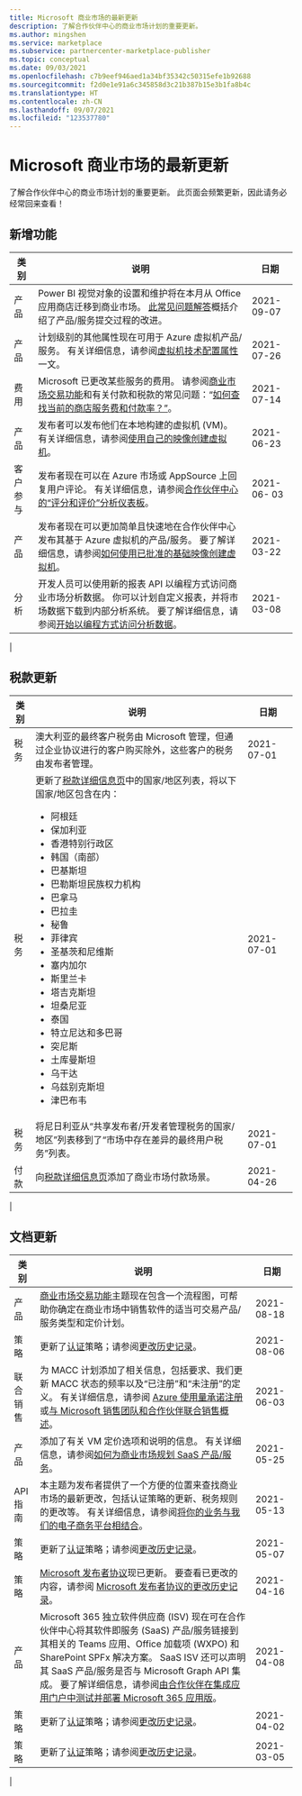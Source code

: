 ```yaml
---
title: Microsoft 商业市场的最新更新
description: 了解合作伙伴中心的商业市场计划的重要更新。
ms.author: mingshen
ms.service: marketplace
ms.subservice: partnercenter-marketplace-publisher
ms.topic: conceptual
ms.date: 09/03/2021
ms.openlocfilehash: c7b9eef946aed1a34bf35342c50315efe1b92688
ms.sourcegitcommit: f2d0e1e91a6c345858d3c21b387b15e3b1fa8b4c
ms.translationtype: HT
ms.contentlocale: zh-CN
ms.lasthandoff: 09/07/2021
ms.locfileid: "123537780"
---
```

# <a name="whats-new-in-the-microsoft-commercial-marketplace"></a>Microsoft 商业市场的最新更新

了解合作伙伴中心的商业市场计划的重要更新。 此页面会频繁更新，因此请务必经常回来查看！

## <a name="new-features"></a>新增功能

| 类别 | 说明 | 日期 |
| --- | --- | --- |
| 产品 | Power BI 视觉对象的设置和维护将在本月从 Office 应用商店迁移到商业市场。 [此常见问题解答](/azure/marketplace/power-bi-visual-faq)概括介绍了产品/服务提交过程的改进。 | 2021-09-07 |
| 产品 | 计划级别的其他属性现在可用于 Azure 虚拟机产品/服务。 有关详细信息，请参阅[虚拟机技术配置属性](azure-vm-create-plans.md#properties)一文。 | 2021-07-26 |
| 费用 | Microsoft 已更改某些服务的费用。 请参阅[商业市场交易功能](marketplace-commercial-transaction-capabilities-and-considerations.md#examples-of-pricing-and-store-fees)和有关付款和税款的常见问题：“[如何查找当前的商店服务费和付款率？”](/partner-center/payout-faq)。 | 2021-07-14 |
| 产品 | 发布者可以发布他们在本地构建的虚拟机 (VM)。 有关详细信息，请参阅[使用自己的映像创建虚拟机](./azure-vm-create-using-own-image.md)。 | 2021-06-23 |
| 客户参与 | 发布者现在可以在 Azure 市场或 AppSource 上回复用户评论。 有关详细信息，请参阅[合作伙伴中心的“评分和评价”分析仪表板](./ratings-reviews.md)。 | 2021-06- 03 |
| 产品 | 发布者现在可以更加简单且快速地在合作伙伴中心发布其基于 Azure 虚拟机的产品/服务。 要了解详细信息，请参阅[如何使用已批准的基础映像创建虚拟机](azure-vm-create-using-approved-base.md)。 | 2021-03-22 |
| 分析 | 开发人员可以使用新的报表 API 以编程方式访问商业市场分析数据。 你可以计划自定义报表，并将市场数据下载到内部分析系统。 要了解详细信息，请参阅[开始以编程方式访问分析数据](analytics-get-started.md)。 | 2021-03-08 |
|

## <a name="tax-updates"></a>税款更新

| 类别 | 说明 | 日期 |
| --- | --- | --- |
| 税务 | 澳大利亚的最终客户税务由 Microsoft 管理，但通过企业协议进行的客户购买除外，这些客户的税务由发布者管理。 | 2021-07-01 |
| 税务 | 更新了[税款详细信息页](/partner-center/tax-details-marketplace)中的国家/地区列表，将以下国家/地区包含在内： <ul><li>阿根廷</li><li>保加利亚</li><li>香港特别行政区</li><li>韩国（南部）</li><li>巴基斯坦</li><li>巴勒斯坦民族权力机构</li><li>巴拿马</li><li>巴拉圭</li><li>秘鲁</li><li>菲律宾</li><li>圣基茨和尼维斯</li><li>塞内加尔</li><li>斯里兰卡</li><li>塔吉克斯坦</li><li>坦桑尼亚</li><li>泰国</li><li>特立尼达和多巴哥</li><li>突尼斯</li><li>土库曼斯坦</li><li>乌干达</li><li>乌兹别克斯坦</li><li>津巴布韦</li></ul> | 2021-07-01 |
| 税务 | 将尼日利亚从“共享发布者/开发者管理税务的国家/地区”列表移到了“市场中存在差异的最终用户税务”列表。  | 2021-07-01 |
| 付款 | 向[税款详细信息页](/partner-center/tax-details-marketplace)添加了商业市场付款场景。 | 2021-04-26 |
|

## <a name="documentation-updates"></a>文档更新

| 类别 | 说明 | 日期 |
| --- | --- | --- |
| 产品 | [商业市场交易功能](/azure/marketplace/marketplace-commercial-transaction-capabilities-and-considerations)主题现在包含一个流程图，可帮助你确定在商业市场中销售软件的适当可交易产品/服务类型和定价计划。 | 2021-08-18 |
| 策略 | 更新了[认证](/legal/marketplace/certification-policies?context=/azure/marketplace/context/context)策略；请参阅[更改历史记录](/legal/marketplace/offer-policies-change-history)。 | 2021-08-06 |
| 联合销售 | 为 MACC 计划添加了相关信息，包括要求、我们更新 MACC 状态的频率以及“已注册”和“未注册”的定义。 有关详细信息，请参阅 [Azure 使用量承诺注册](./azure-consumption-commitment-enrollment.md)或[与 Microsoft 销售团队和合作伙伴联合销售概述](./co-sell-overview.md)。 | 2021-06-03 |
| 产品 | 添加了有关 VM 定价选项和说明的信息。 有关详细信息，请参阅[如何为商业市场规划 SaaS 产品/服务](./plan-saas-offer.md)。 | 2021-05-25|
| API 指南 | 本主题为发布者提供了一个方便的位置来查找商业市场的最新更改，包括认证策略的更新、税务规则的更改等。 有关详细信息，请参阅[将你的业务与我们的电子商务平台相结合](./marketplace-apis-guide.md)。 | 2021-05-13 |
| 策略 | 更新了[认证](/legal/marketplace/certification-policies?context=/azure/marketplace/context/context)策略；请参阅[更改历史记录](/legal/marketplace/offer-policies-change-history)。 | 2021-05-07 |
| 策略 | [Microsoft 发布者协议](/legal/marketplace/msft-publisher-agreement)现已更新。 要查看已更改的内容，请参阅 [Microsoft 发布者协议的更改历史记录](/legal/marketplace/mpa-change-history)。 | 2021-04-16 |
| 产品 | Microsoft 365 独立软件供应商 (ISV) 现在可在合作伙伴中心将其软件即服务 (SaaS) 产品/服务链接到其相关的 Teams 应用、Office 加载项 (WXPO) 和 SharePoint SPFx 解决方案。 SaaS ISV 还可以声明其 SaaS 产品/服务是否与 Microsoft Graph API 集成。 要了解详细信息，请参阅[由合作伙伴在集成应用门户中测试并部署 Microsoft 365 应用版](/microsoft-365/admin/manage/test-and-deploy-microsoft-365-apps)。 | 2021-04-08 |
| 策略 | 更新了[认证](/legal/marketplace/certification-policies?context=/azure/marketplace/context/context)策略；请参阅[更改历史记录](/legal/marketplace/offer-policies-change-history)。 | 2021-04-02 |
| 策略 | 更新了[认证](/legal/marketplace/certification-policies?context=/azure/marketplace/context/context)策略；请参阅[更改历史记录](/legal/marketplace/offer-policies-change-history)。 | 2021-03-05 |
|
